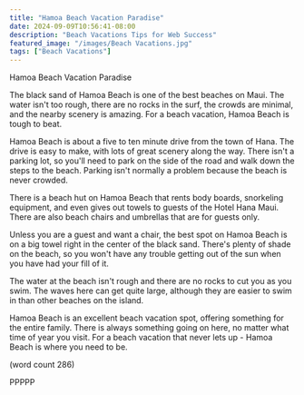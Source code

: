 ```yaml
---
title: "Hamoa Beach Vacation Paradise"
date: 2024-09-09T10:56:41-08:00
description: "Beach Vacations Tips for Web Success"
featured_image: "/images/Beach Vacations.jpg"
tags: ["Beach Vacations"]
---
```


Hamoa Beach Vacation Paradise

The black sand of Hamoa Beach is one of the best
beaches on Maui.  The water isn't too rough, there
are no rocks in the surf, the crowds are minimal,
and the nearby scenery is amazing.  For a beach
vacation, Hamoa Beach is tough to beat.

Hamoa Beach is about a five to ten minute drive
from the town of Hana.  The drive is easy to make,
with lots of great scenery along the way.  There 
isn't a parking lot, so you'll need to park on
the side of the road and walk down the steps to 
the beach.  Parking isn't normally a problem 
because the beach is never crowded.

There is a beach hut on Hamoa Beach that rents
body boards, snorkeling equipment, and even gives
out towels to guests of the Hotel Hana Maui.
There are also beach chairs and umbrellas that
are for guests only.

Unless you are a guest and want a chair, the best
spot on Hamoa Beach is on a big towel right in
the center of the black sand.  There's plenty 
of shade on the beach, so you won't have any 
trouble getting out of the sun when you have had
your fill of it.

The water at the beach isn't rough and there are 
no rocks to cut you as you swim.  The waves here
can get quite large, although they are easier
to swim in than other beaches on the island.  

Hamoa Beach is an excellent beach vacation spot,
offering something for the entire family.  There
is always something going on here, no matter
what time of year you visit.  For a beach vacation
that never lets up - Hamoa Beach is where you
need to be.

(word count 286)

PPPPP
